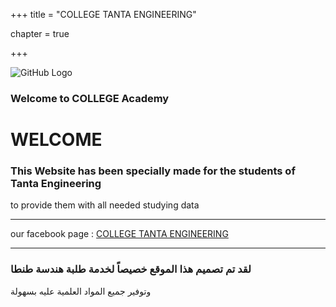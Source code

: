+++
title = "COLLEGE TANTA ENGINEERING"

chapter = true

+++


![GitHub Logo](/images/Cover.jpg)

### Welcome to COLLEGE Academy

# WELCOME

### This Website has been specially made for the students of Tanta Engineering
to provide them with all needed studying data
***
our facebook page : [COLLEGE TANTA ENGINEERING](http://facebook.com/CollegeTanta)
***
### لقد تم تصميم هذا الموقع خصيصاً لخدمة طلبة هندسة طنطا
وتوفير جميع المواد العلمية عليه بسهولة 



